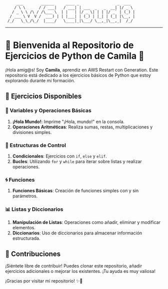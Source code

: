          ___        ______     ____ _                 _  ___  
        / \ \      / / ___|   / ___| | ___  _   _  __| |/ _ \ 
       / _ \ \ /\ / /\___ \  | |   | |/ _ \| | | |/ _` | (_) |
      / ___ \ V  V /  ___) | | |___| | (_) | |_| | (_| |\__, |
     /_/   \_\_/\_/  |____/   \____|_|\___/ \__,_|\__,_|  /_/ 
 ----------------------------------------------------------------- 

# 🌈 Bienvenida al Repositorio de Ejercicios de Python de Camila 🐍

¡Hola amig@s! Soy **Camila**, aprendiz en AWS Restart con Generation. Este repositorio está dedicado a los ejercicios básicos de Python que estoy explorando durante mi formación.

## 🎉 Ejercicios Disponibles

### 💬 Variables y Operaciones Básicas
1. **¡Hola Mundo!**: Imprime "¡Hola, mundo!" en la consola.
2. **Operaciones Aritméticas**: Realiza sumas, restas, multiplicaciones y divisiones simples.

### 🚦 Estructuras de Control
1. **Condicionales**: Ejercicios con `if`, `else` y `elif`.
2. **Bucles**: Utilizando `for` y `while` para iterar sobre listas y realizar operaciones.

### 🌀 Funciones
1. **Funciones Básicas**: Creación de funciones simples con y sin parámetros.

### 📊 Listas y Diccionarios
1. **Manipulación de Listas**: Operaciones como añadir, eliminar y modificar elementos.
2. **Diccionarios**: Uso de diccionarios para almacenar información estructurada.

## 🌟 Contribuciones
¡Siéntete libre de contribuir! Puedes clonar este repositorio, añadir ejercicios adicionales o mejorar los existentes. ¡Tu ayuda es muy valiosa!

¡Gracias por visitar mi repositorio! ✨🎈